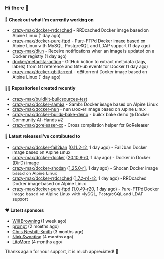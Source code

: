 ### Hi there 👋

#### 👷 Check out what I'm currently working on

- [crazy-max/docker-rrdcached](https://github.com/crazy-max/docker-rrdcached) - RRDcached Docker image based on Alpine Linux (1 day ago)
- [crazy-max/docker-pure-ftpd](https://github.com/crazy-max/docker-pure-ftpd) - Pure-FTPd Docker image based on Alpine Linux with MySQL, PostgreSQL and LDAP support (1 day ago)
- [crazy-max/diun](https://github.com/crazy-max/diun) - Receive notifications when an image is updated on a Docker registry (1 day ago)
- [docker/metadata-action](https://github.com/docker/metadata-action) - GitHub Action to extract metadata (tags, labels) from Git reference and GitHub events for Docker (1 day ago)
- [crazy-max/docker-qbittorrent](https://github.com/crazy-max/docker-qbittorrent) - qBittorrent Docker image based on Alpine Linux (1 day ago)

#### 👨‍💻 Repositories I created recently

- [crazy-max/buildkit-buildsources-test](https://github.com/crazy-max/buildkit-buildsources-test)
- [crazy-max/docker-samba](https://github.com/crazy-max/docker-samba) - Samba Docker image based on Alpine Linux
- [crazy-max/docker-n8n](https://github.com/crazy-max/docker-n8n) - n8n Docker image based on Alpine Linux
- [crazy-max/docker-buildx-bake-demo](https://github.com/crazy-max/docker-buildx-bake-demo) - buildx bake demo @ Docker Community All-Hands #2
- [crazy-max/goreleaser-xx](https://github.com/crazy-max/goreleaser-xx) - Cross compilation helper for GoReleaser

#### 🚀 Latest releases I've contributed to

- [crazy-max/docker-fail2ban](https://github.com/crazy-max/docker-fail2ban) ([0.11.2-r2](https://github.com/crazy-max/docker-fail2ban/releases/tag/0.11.2-r2), 1 day ago) - Fail2ban Docker image based on Alpine Linux
- [crazy-max/docker-docker](https://github.com/crazy-max/docker-docker) ([20.10.8-r0](https://github.com/crazy-max/docker-docker/releases/tag/20.10.8-r0), 1 day ago) - Docker in Docker (DinD) image
- [crazy-max/docker-shodan](https://github.com/crazy-max/docker-shodan) ([1.25.0-r1](https://github.com/crazy-max/docker-shodan/releases/tag/1.25.0-r1), 1 day ago) - Shodan Docker image based on Alpine Linux
- [crazy-max/docker-rrdcached](https://github.com/crazy-max/docker-rrdcached) ([1.7.2-r4-r2](https://github.com/crazy-max/docker-rrdcached/releases/tag/1.7.2-r4-r2), 1 day ago) - RRDcached Docker image based on Alpine Linux
- [crazy-max/docker-pure-ftpd](https://github.com/crazy-max/docker-pure-ftpd) ([1.0.49-r20](https://github.com/crazy-max/docker-pure-ftpd/releases/tag/1.0.49-r20), 1 day ago) - Pure-FTPd Docker image based on Alpine Linux with MySQL, PostgreSQL and LDAP support

#### ❤️ Latest sponsors
- [Will Browning](https://github.com/willbrowningme) (1 week ago)
- [prompt](https://github.com/pr-mpt) (2 months ago)
- [Chris Nesbitt-Smith](https://github.com/chrisns) (3 months ago)
- [Nick Sweeting](https://github.com/pirate) (4 months ago)
- [LitoMore](https://github.com/LitoMore) (4 months ago)

Thanks again for your support, it is much appreciated! 🙏
